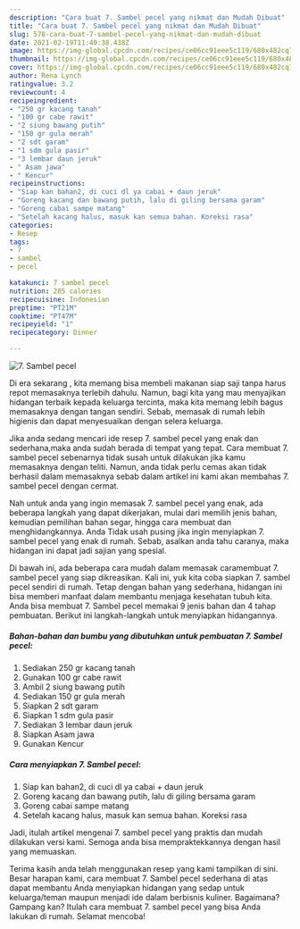 ```yaml
---
description: "Cara buat 7. Sambel pecel yang nikmat dan Mudah Dibuat"
title: "Cara buat 7. Sambel pecel yang nikmat dan Mudah Dibuat"
slug: 578-cara-buat-7-sambel-pecel-yang-nikmat-dan-mudah-dibuat
date: 2021-02-19T11:40:38.438Z
image: https://img-global.cpcdn.com/recipes/ce06cc91eee5c119/680x482cq70/7-sambel-pecel-foto-resep-utama.jpg
thumbnail: https://img-global.cpcdn.com/recipes/ce06cc91eee5c119/680x482cq70/7-sambel-pecel-foto-resep-utama.jpg
cover: https://img-global.cpcdn.com/recipes/ce06cc91eee5c119/680x482cq70/7-sambel-pecel-foto-resep-utama.jpg
author: Rena Lynch
ratingvalue: 3.2
reviewcount: 4
recipeingredient:
- "250 gr kacang tanah"
- "100 gr cabe rawit"
- "2 siung bawang putih"
- "150 gr gula merah"
- "2 sdt garam"
- "1 sdm gula pasir"
- "3 lembar daun jeruk"
- " Asam jawa"
- " Kencur"
recipeinstructions:
- "Siap kan bahan2, di cuci dl ya cabai + daun jeruk"
- "Goreng kacang dan bawang putih, lalu di giling bersama garam"
- "Goreng cabai sampe matang"
- "Setelah kacang halus, masuk kan semua bahan. Koreksi rasa"
categories:
- Resep
tags:
- 7
- sambel
- pecel

katakunci: 7 sambel pecel 
nutrition: 285 calories
recipecuisine: Indonesian
preptime: "PT21M"
cooktime: "PT47M"
recipeyield: "1"
recipecategory: Dinner

---
```



![7. Sambel pecel](https://img-global.cpcdn.com/recipes/ce06cc91eee5c119/680x482cq70/7-sambel-pecel-foto-resep-utama.jpg)

Di era  sekarang , kita memang bisa membeli makanan siap saji tanpa harus repot memasaknya terlebih dahulu. Namun, bagi kita yang mau menyajikan hidangan terbaik kepada keluarga tercinta, maka kita memang lebih bagus memasaknya dengan tangan sendiri. Sebab, memasak di rumah lebih higienis dan dapat menyesuaikan dengan selera keluarga.

Jika anda sedang mencari ide resep 7. sambel pecel yang enak dan sederhana,maka anda sudah berada di tempat yang tepat. Cara membuat 7. sambel pecel  sebenarnya tidak susah untuk dilakukan jika kamu memasaknya dengan teliti. Namun, anda tidak perlu cemas akan tidak berhasil dalam memasaknya 
sebab dalam artikel ini kami akan membahas 7. sambel pecel dengan cermat.  



Nah untuk anda yang ingin memasak 7. sambel pecel yang enak, ada beberapa langkah yang dapat dikerjakan, mulai dari memilih jenis bahan, kemudian pemilihan bahan segar, hingga cara membuat dan menghidangkannya. Anda Tidak usah pusing jika ingin menyiapkan 7. sambel pecel yang enak di rumah. Sebab, asalkan anda  tahu caranya, maka hidangan ini dapat jadi sajian yang spesial.

Di bawah ini, ada beberapa cara mudah dalam memasak caramembuat 7. sambel pecel yang siap dikreasikan. Kali ini, yuk kita coba siapkan 7. sambel pecel sendiri di rumah. Tetap dengan bahan yang sederhana, hidangan ini bisa memberi manfaat dalam membantu menjaga kesehatan tubuh kita. Anda bisa membuat 7. Sambel pecel memakai 9 jenis bahan dan 4 tahap pembuatan. Berikut ini langkah-langkah untuk menyiapkan hidangannya.

<!--inarticleads1-->

##### Bahan-bahan dan bumbu yang dibutuhkan untuk pembuatan 7. Sambel pecel:

1. Sediakan 250 gr kacang tanah
1. Gunakan 100 gr cabe rawit
1. Ambil 2 siung bawang putih
1. Sediakan 150 gr gula merah
1. Siapkan 2 sdt garam
1. Siapkan 1 sdm gula pasir
1. Sediakan 3 lembar daun jeruk
1. Siapkan  Asam jawa
1. Gunakan  Kencur




<!--inarticleads2-->

##### Cara menyiapkan 7. Sambel pecel:

1. Siap kan bahan2, di cuci dl ya cabai + daun jeruk
1. Goreng kacang dan bawang putih, lalu di giling bersama garam
1. Goreng cabai sampe matang
1. Setelah kacang halus, masuk kan semua bahan. Koreksi rasa




Jadi, itulah artikel mengenai  7. sambel pecel  yang praktis dan mudah dilakukan versi kami. Semoga anda bisa mempraktekkannya dengan hasil yang memuaskan. 

Terima kasih anda telah menggunakan resep yang kami tampilkan di sini. Besar harapan kami, cara membuat  7. Sambel pecel sederhana di atas dapat membantu Anda menyiapkan hidangan yang sedap untuk keluarga/teman maupun menjadi ide dalam berbisnis kuliner. Bagaimana? Gampang kan? Itulah cara membuat 7. sambel pecel yang bisa Anda lakukan di rumah. Selamat mencoba!

